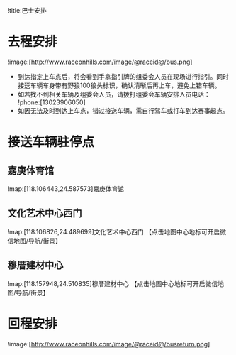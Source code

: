 !title:巴士安排

# 去程安排
!image:[http://www.raceonhills.com/image/@raceid@/bus.png]
* 到达指定上车点后，将会看到手拿指引牌的组委会人员在现场进行指引。同时接送车辆车身带有野狼100狼头标识，确认清晰后再上车，避免上错车辆。
* 如若找不到相关车辆及组委会人员，请拨打组委会车辆安排人员电话：
!phone:[13023906050]
* 如因无法及时到达上车点，错过接送车辆，需自行驾车或打车到达赛事起点。


# 接送车辆驻停点
## 嘉庚体育馆
!map:[118.106443,24.587573]嘉庚体育馆

## 文化艺术中心西门
!map:[118.106826,24.489699]文化艺术中心西门
【点击地图中心地标可开启微信地图/导航/街景】

## 穆厝建材中心
!map:[118.157948,24.510835]穆厝建材中心
【点击地图中心地标可开启微信地图/导航/街景】

# 回程安排
!image:[http://www.raceonhills.com/image/@raceid@/busreturn.png]
